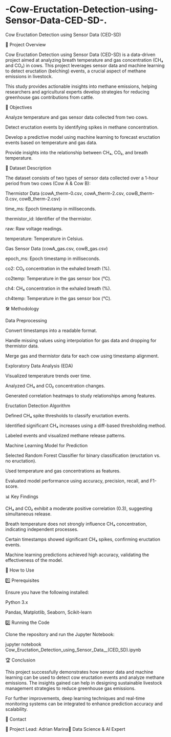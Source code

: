 


# -Cow-Eructation-Detection-using-Sensor-Data-CED-SD-.

Cow Eructation Detection using Sensor Data (CED-SD)

📌 Project Overview

Cow Eructation Detection using Sensor Data (CED-SD) is a data-driven project aimed at analyzing breath temperature and gas concentration (CH₄ and CO₂) in cows. This project leverages sensor data and machine learning to detect eructation (belching) events, a crucial aspect of methane emissions in livestock.

This study provides actionable insights into methane emissions, helping researchers and agricultural experts develop strategies for reducing greenhouse gas contributions from cattle.

🎯 Objectives

Analyze temperature and gas sensor data collected from two cows.

Detect eructation events by identifying spikes in methane concentration.

Develop a predictive model using machine learning to forecast eructation events based on temperature and gas data.

Provide insights into the relationship between CH₄, CO₂, and breath temperature.

📂 Dataset Description

The dataset consists of two types of sensor data collected over a 1-hour period from two cows (Cow A & Cow B):

Thermistor Data (cowA_therm-0.csv, cowA_therm-2.csv, cowB_therm-0.csv, cowB_therm-2.csv)

time_ms: Epoch timestamp in milliseconds.

thermistor_id: Identifier of the thermistor.

raw: Raw voltage readings.

temperature: Temperature in Celsius.

Gas Sensor Data (cowA_gas.csv, cowB_gas.csv)

epoch_ms: Epoch timestamp in milliseconds.

co2: CO₂ concentration in the exhaled breath (%).

co2temp: Temperature in the gas sensor box (°C).

ch4: CH₄ concentration in the exhaled breath (%).

ch4temp: Temperature in the gas sensor box (°C).

🛠️ Methodology

Data Preprocessing

Convert timestamps into a readable format.

Handle missing values using interpolation for gas data and dropping for thermistor data.

Merge gas and thermistor data for each cow using timestamp alignment.

Exploratory Data Analysis (EDA)

Visualized temperature trends over time.

Analyzed CH₄ and CO₂ concentration changes.

Generated correlation heatmaps to study relationships among features.

Eructation Detection Algorithm

Defined CH₄ spike thresholds to classify eructation events.

Identified significant CH₄ increases using a diff-based thresholding method.

Labeled events and visualized methane release patterns.

Machine Learning Model for Prediction

Selected Random Forest Classifier for binary classification (eructation vs. no eructation).

Used temperature and gas concentrations as features.

Evaluated model performance using accuracy, precision, recall, and F1-score.

📊 Key Findings

CH₄ and CO₂ exhibit a moderate positive correlation (0.3), suggesting simultaneous release.

Breath temperature does not strongly influence CH₄ concentration, indicating independent processes.

Certain timestamps showed significant CH₄ spikes, confirming eructation events.

Machine learning predictions achieved high accuracy, validating the effectiveness of the model.

🚀 How to Use

1️⃣ Prerequisites

Ensure you have the following installed:

Python 3.x

Pandas, Matplotlib, Seaborn, Scikit-learn

2️⃣ Running the Code

Clone the repository and run the Jupyter Notebook:

jupyter notebook Cow_Eructation_Detection_using_Sensor_Data__(CED_SD).ipynb

🏆 Conclusion

This project successfully demonstrates how sensor data and machine learning can be used to detect cow eructation events and analyze methane emissions. The insights gained can help in designing sustainable livestock management strategies to reduce greenhouse gas emissions.

For further improvements, deep learning techniques and real-time monitoring systems can be integrated to enhance prediction accuracy and scalability.

📩 Contact



🔗 Project Lead: Adrian Marina🔗 Data Science & AI Expert
